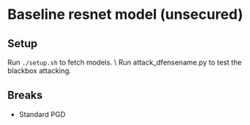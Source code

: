 # Baseline resnet model (unsecured)

## Setup

Run `./setup.sh` to fetch models.			\\
Run attack_dfensename.py to test the blackbox attacking.

## Breaks

* Standard PGD
